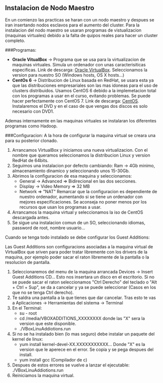## Instalacion de Nodo Maestro

En un comienzo las practicas se haran con un nodo maestro y despues se iran insertando nodos esclavos para el aumento del cluster.
Para la instalacion del nodo maestro se usaran programas de vistualizacion (maquinas virtuales) debido a la falta de quipos reales para hacer un cluster completo.

###Programas:
- **Oracle VitualBox** -> Programa que se usa para la virtualizacion de maquinas virtuales. Simula un ordenador con unas caracterisiticas especificas. Link de descarga: [Oracle VirtualBox](https://www.virtualbox.org/wiki/Downloads). Seleccionamos la version para nuestro SO (Windows hosts, OS X hosts...)
- **CentOs 6** -> Distribucion de Linux basada en RedHat, se usara esta ya que las distribuciones empresariales son las mas idoneas para el uso de clusters distribuidos. Usamos CentOS 6 debido a la implemetacion total con los programas a usar en el curso, evitando problemas. Se puede hacer perfectamente con CentOS 7. Link de descarga: [CentOS](https://wiki.centos.org/Download). Instalaremos el DVD y en el caso de que vengas dos discos es solo necesario con DVD1.

Ademas internamente en las maquinas virtuales se instalaran los diferentes programas como Hadoop.

###Configuracion:
A la hora de configurar la maquina virtual se creara una para su posterior clonado.

1. Arrancamos VirtualBox y iniciamos una nueva virtualizacion. Con el nombre que queramos seleccionamos la distribucion Linux y version RedHat de 64bits.
2. Seguimos una instalacion por defecto cambiando: Ram -> 4Gb minimo, almacenamiento dinamico y seleccionando unos 15-30Gb.
3. Abrimos la configuracion de esa maquina y seleccionamos: 
    - General -> Advanced => Bidirecional en las dos secciones. 
    - Display -> Video Memory => 32 MB
    - Network => "NAT"
    Remarcar que la configuracion es dependiente de nuestro ordenador, aumentando si se tiene un ordenador con mejores especificaciones. Se aconseja no poner menos por los recursos que usan los programas a usar.
4. Arrancamos la maquina virtual y seleccionamos la iso de CentOS descargada antes.
5. Se sigue una instalacion comun de un SO, seleccionando idiomas, password de root, nombre usuario...

Cuando se tenga todo instalado se debe configurar los Guest Additions:

Las Guest Additions son configuracions asociadas a la maquina virtual de VirtualBox que sriven para poder tratar libremente con los drivers de la maquina, por ejemplo poder sacar el raton libremente de la pantalla o la resolucion de pantalla.

1. Seleccionaremos del menu de la maquina arrancada Devices -> Insert Guest Additions CD... Esto nos insertara un disco en el escritorio. Si no se puede sacar el raton seleccionamos "Ctrl Derecho" del teclado o "Alt + Ctrl + Sup", se da a cancelar y ya se puede seleccionar (Casos en los que no se tenga Ctrl derecho).
2. Te saldra una pantalla a la que tienes que dar cancelar. Tras esto te vas a Aplicaciones -> Herramientas del sistema -> Terminal
3. En el Terminal: 
    - su - root
    - cd /media/VBOXADDITIONS_XXXXXXXX donde las "X" sera la version que este disponible.
    - ./VBoxLinuAddiotions.run
4. Si no se ha instalado bien (lo mas seguro) debe instalar un paquete del kernel de linux: 
    - yum install kernel-devel-XX.XXXXXXXXXXX... Donde "X" es la version que le aperece en el error. Se copia y se pega despues del install.
    - yum install gcc (Compilador de c)
5. Despues de estos errores se vuelve a lanzar el ejecutable: ./VBoxLinuAddiotions.run
6. Reiniciamos la maquina virtual.